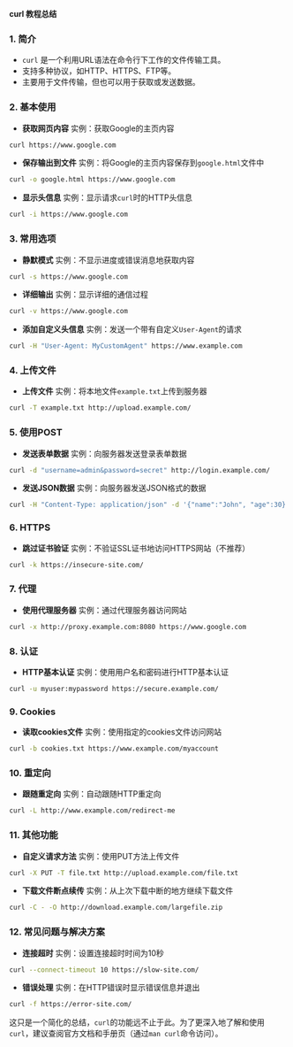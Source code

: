 **curl 教程总结**

### 1. 简介

* `curl` 是一个利用URL语法在命令行下工作的文件传输工具。
* 支持多种协议，如HTTP、HTTPS、FTP等。
* 主要用于文件传输，但也可以用于获取或发送数据。

### 2. 基本使用

* **获取网页内容**
实例：获取Google的主页内容
```bash
curl https://www.google.com
```

* **保存输出到文件**
实例：将Google的主页内容保存到`google.html`文件中
```bash
curl -o google.html https://www.google.com
```

* **显示头信息**
实例：显示请求`curl`时的HTTP头信息
```bash
curl -i https://www.google.com
```

### 3. 常用选项

* **静默模式**
实例：不显示进度或错误消息地获取内容
```bash
curl -s https://www.google.com
```

* **详细输出**
实例：显示详细的通信过程
```bash
curl -v https://www.google.com
```

* **添加自定义头信息**
实例：发送一个带有自定义`User-Agent`的请求
```bash
curl -H "User-Agent: MyCustomAgent" https://www.example.com
```

### 4. 上传文件

* **上传文件**
实例：将本地文件`example.txt`上传到服务器
```bash
curl -T example.txt http://upload.example.com/
```

### 5. 使用POST

* **发送表单数据**
实例：向服务器发送登录表单数据
```bash
curl -d "username=admin&password=secret" http://login.example.com/
```

* **发送JSON数据**
实例：向服务器发送JSON格式的数据
```bash
curl -H "Content-Type: application/json" -d '{"name":"John", "age":30}' http://api.example.com/users
```

### 6. HTTPS

* **跳过证书验证**
实例：不验证SSL证书地访问HTTPS网站（不推荐）
```bash
curl -k https://insecure-site.com/
```

### 7. 代理

* **使用代理服务器**
实例：通过代理服务器访问网站
```bash
curl -x http://proxy.example.com:8080 https://www.google.com
```

### 8. 认证

* **HTTP基本认证**
实例：使用用户名和密码进行HTTP基本认证
```bash
curl -u myuser:mypassword https://secure.example.com/
```

### 9. Cookies

* **读取cookies文件**
实例：使用指定的cookies文件访问网站
```bash
curl -b cookies.txt https://www.example.com/myaccount
```

### 10. 重定向

* **跟随重定向**
实例：自动跟随HTTP重定向
```bash
curl -L http://www.example.com/redirect-me
```

### 11. 其他功能

* **自定义请求方法**
实例：使用PUT方法上传文件
```bash
curl -X PUT -T file.txt http://upload.example.com/file.txt
```

* **下载文件断点续传**
实例：从上次下载中断的地方继续下载文件
```bash
curl -C - -O http://download.example.com/largefile.zip
```

### 12. 常见问题与解决方案

* **连接超时**
实例：设置连接超时时间为10秒
```bash
curl --connect-timeout 10 https://slow-site.com/
```

* **错误处理**
实例：在HTTP错误时显示错误信息并退出
```bash
curl -f https://error-site.com/
```

这只是一个简化的总结，`curl`的功能远不止于此。为了更深入地了解和使用`curl`，建议查阅官方文档和手册页（通过`man curl`命令访问）。